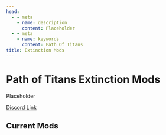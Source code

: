 ```yaml
---
head:
  - - meta
    - name: description
      content: Placeholder
  - - meta
    - name: keywords
      content: Path Of Titans
title: Extinction Mods
---
```


# Path of Titans Extinction Mods

Placeholder

[Discord Link](#)

## Current Mods

<!-- ### [Chaos Triceratops](#) -->
